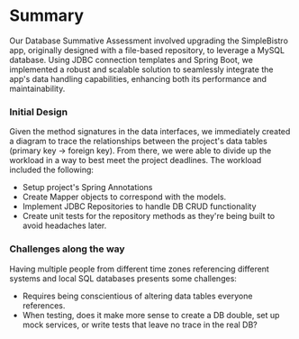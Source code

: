 # Summary

Our Database Summative Assessment involved upgrading the SimpleBistro app, originally designed with a file-based repository, to leverage a MySQL database. Using JDBC connection templates and Spring Boot, we implemented a robust and scalable solution to seamlessly integrate the app's data handling capabilities, enhancing both its performance and maintainability.

### Initial Design

Given the method signatures in the data interfaces, we immediately created a diagram to trace the relationships between the project's data tables (primary key -> foreign key). From there, we were able to divide up the workload in a way to best meet the project deadlines. The workload included the following:

- Setup project's Spring Annotations 
- Create Mapper objects to correspond with the models.
- Implement JDBC Repositories to handle DB CRUD functionality
- Create unit tests for the repository methods as they're being built to avoid headaches later.

### Challenges along the way

Having multiple people from different time zones referencing different systems and local SQL databases presents some challenges:

- Requires being conscientious of altering data tables everyone references.
- When testing, does it make more sense to create a DB double, set up mock services, or write tests that leave no trace in the real DB?
